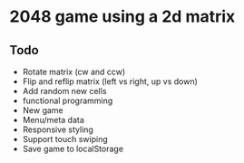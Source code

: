 # 2048 game using a 2d matrix

## Todo
- Rotate matrix (cw and ccw)
- Flip and reflip matrix (left vs right, up vs down)
- Add random new cells
- functional programming
- New game
- Menu/meta data
- Responsive styling
- Support touch swiping
- Save game to localStorage